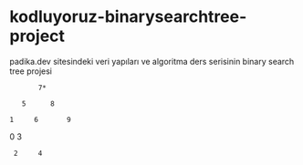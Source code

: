 # kodluyoruz-binarysearchtree-project
padika.dev sitesindeki veri yapıları ve algoritma ders serisinin binary search tree projesi



           7*
           
       5      8
     
    1     6       9
    
 0       3     
 
     2     4
